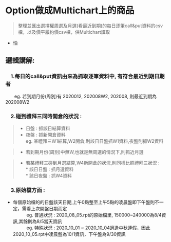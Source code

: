 # Option做成Multichart上的商品
>整理並匯出選擇權周選及月選(看最近到期)的每日逐筆call&amp;put資料的csv檔，以及價平履約價csv檔，供Multichart讀取  

* 怕
  
## 邏輯講解:

### 　1.每日的call&put資訊由來為抓取逐筆資料中, 有符合最近到期日期者  
　　eg. 若到期月份(周別)有 2020012, 202008W2, 202008, 則最近到期為202008W2  


### 　2.碰到禮拜三同時開倉的狀況 :   
> * 日盤 : 抓該日結算資料  
> * 夜盤 : 抓新開倉資料  
        eg. 某禮拜三W1結算,W2開倉,則該日日盤抓W1資料,夜盤則抓W2資料  
  
> * 若到期月份(周別)中無W,也就是無周選的情況下,則抓近月選  
  
> * 若某禮拜三碰到月選結算,W4新開倉的狀況,則同樣比照禮拜三狀況 :  
        * 該日日盤 : 抓月選資料  
        * 該日夜盤 : 抓W4資料  


### 　3.原始檔方面 :  
  * 每個原始檔的的日盤該天日期,上午0點整至上午5點的凌晨盤即下午盤則不一定，需看上次開盤日期而定  
　　　eg. 普通狀況 : 2020_08_05.rpt的原始檔里, 150000~240000為8/4資訊,其餘則為8/5當天資訊  
　　　eg. 特殊狀況 : 2020_10_01 ~ 2020_10_04適逢中秋連假，因此2020_10_05.rpt中凌晨盤為10/1資訊，下午盤為9/30資訊  

